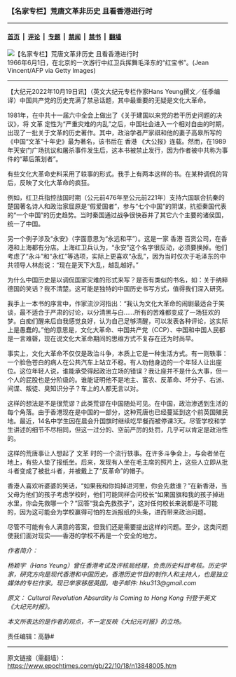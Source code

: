 ### 【名家专栏】荒唐文革非历史 且看香港进行时

---

#### [首页](../../../..?n13848005) &nbsp;|&nbsp; [评论](../../../../../epoch-comment?n13848005) &nbsp;|&nbsp; [专题](../../../../../epoch-special?n13848005) &nbsp;|&nbsp; [禁闻](../../../../../epoch-news?n13848005) &nbsp;|&nbsp; [禁书](../../../../../books?n13848005) &nbsp;|&nbsp; [翻墙](https://github.com/gfw-breaker/nogfw/blob/master/README.md?n13848005)


<div><img alt="【名家专栏】荒唐文革非历史 且看香港进行时" class="attachment-djy_600_400 size-djy_600_400 wp-post-image" src="https://i.epochtimes.com/assets/uploads/2022/10/id13848031-GettyImages-49197-0614-1200x819-700x420-600x400.jpg"/>
<div class="caption">
 1966年6月1日，在北京的一次游行中红卫兵挥舞毛泽东的“红宝书”。(Jean Vincent/AFP via Getty Images)
</div></div><hr/><div class="post_content" id="artbody" itemprop="articleBody">
 <!-- article content begin -->
 <p>
  【大纪元2022年10月19日讯】（英文大纪元专栏作家Hans Yeung撰文／任季编译）中国共产党的历史充满了禁忌话题，其中最重要的无疑是文化大革命。
 </p>
 <p>
  1981年，在中共十一届六中全会上做出了《关于建国以来党的若干历史问题的决议》，将
  <ok href="https://www.epochtimes.com/gb/tag/%E6%96%87%E9%9D%A9.html">
   文革
  </ok>
  定性为“严重灾难的内乱”之后，中国社会进入一个相对自由的时期，出现了一批关于文革的历史著作。其中，政治学者严家祺和他的妻子高皋所写的《中国“文革”十年史》最为著名，该书后在
  <ok href="https://www.epochtimes.com/gb/tag/%E9%A6%99%E6%B8%AF.html">
   香港
  </ok>
  《大公报》连载。然而，在1989年天安门广场抗议和屠杀事件发生后，这本书被禁止发行，因为作者被中共称为事件的“幕后策划者”。
 </p>
 <p>
  有些文化大革命史料采用了轶事的形式。我手上有两本这样的书。在某种调侃的背后，反映了文化大革命的疯狂。
 </p>
 <p>
  例如，红卫兵指控战国时期（公元前476年至公元前221年）支持六国联合抗秦的楚国著名诗人和政治家屈原是“假爱国者”，参与“七个中国”的阴谋，抗拒秦国代表的“一个中国”的历史趋势。当时秦国通过战争很快吞并了其它六个主要的诸侯国，统一了中国。
 </p>
 <p>
  另一个例子涉及“永安》（字面意思为“永远和平”）。这是一家
  <ok href="https://www.epochtimes.com/gb/tag/%E9%A6%99%E6%B8%AF.html">
   香港
  </ok>
  百货公司，在香港和上海都有分店。上海红卫兵认为，“永安”这个名字很反动，必须要换掉。他们考虑了“永斗”和“永红”等选项，实际上更喜欢“永乱”，因为当时仅次于毛泽东的中共领导人林彪说：“现在是天下大乱，越乱越好。”
 </p>
 <p>
  为什么中国历史是以调侃国家灾难的形式来写？是否有类似的书名，如：关于纳粹德国的笑话？我不清楚。这可能是独特的中国历史书写方式，值得我们深入研究。
 </p>
 <p>
  我手上一本书的序言中，作家流沙河指出：“我认为文化大革命的闹剧最适合于笑谈，最不适合于严肃的讨论，以分清黑与白……所有的苦难都变成了一场狂欢的梦。白痴们醒来后自我感觉良好，认为自己足够清醒，可以发表各种评论，这实际上是愚蠢的。”他的意思是，文化大革命、中国共产党（CCP）、中国和中国人民都是一言难磬，现在说文化大革命期间的思维方式不复存在还为时尚早。
 </p>
 <p>
  事实上，文化大革命不仅仅是政治斗争，本质上它是一种生活方式。有一则轶事：一个脸色苍白的病人在公共汽车上站立不稳。有人劝他身边的一个年轻人让出座位。这位年轻人说，谁能承受得起政治立场的错误？我让座并不是什么大事，但一个人的屁股也是分阶级的。谁能证明他不是地主、富农、反革命、坏分子、右派、间谍、叛徒、臭知识分子？车上的人都无言以对。
 </p>
 <p>
  这样的想法是不是很荒谬？此类荒谬在中国随处可见。在中国，政治渗透到生活的每个角落。由于香港现在是中国的一部分，这种荒唐也已经蔓延到这个前英国殖民地。最近，14名中学生因在晨会升国旗时继续吃早餐而被停课3天。尽管学校和学生讲述的细节不尽相同，但这一过分的、空前严厉的处罚，几乎可以肯定是政治性的。
 </p>
 <p>
  这样的荒唐事让人想起了
  <ok href="https://www.epochtimes.com/gb/tag/%E6%96%87%E9%9D%A9.html">
   文革
  </ok>
  时的一个流行轶事。在许多斗争会上，与会者坐在地上，有些人垫了报纸坐。后来，发现有人坐在毛主席的照片上，这些人立即从批斗者变成了被批斗者，并被戴上了“反革命”的帽子。
 </p>
 <p>
  香港人喜欢听婆婆的笑话，“如果我和你妈掉进河里，你会先救谁？”在新香港，当父母为他们的孩子考虑学校时，他们可能同样会问校长“如果国旗和我的孩子掉进水里，你会先救哪一个？”回答“我会先救孩子”，这对任何校长来说都是不可能的，因为这可能会为学校赢得可怕的左派报纸的头条，进而带来政治问题。
 </p>
 <p>
  尽管不可能有令人满意的答案，但我们还是需要提出这样的问题。至少，这类问题使我们面对现实——香港的学校不再是一个安全的地方。
 </p>
 <p>
  <em>
   作者简介：
  </em>
 </p>
 <p>
  <em>
   杨颖宇（Hans Yeung）曾任香港考试及评核局经理，负责历史科目考核。历史学家，研究方向是现代香港和中国历史。香港历史节目的制作人和主持人，也是独立媒体的专栏作家。现已举家移居英国。电子邮件: hku313@gmail.com
  </em>
 </p>
 <p>
  <em>
   原文：
   <ok href="https://www.theepochtimes.com/cultural-revolution-absurdity-is-coming-to-hong-kong_4795080.html">
    Cultural Revolution Absurdity is Coming to Hong Kong
   </ok>
   刊登于英文《大纪元时报》。
  </em>
 </p>
 <p>
  <em>
   本文所表达的是作者的观点，不一定反映《大纪元时报》的立场。
  </em>
 </p>
 <p>
  责任编辑：高静#
 </p>
 <!-- article content end -->
 <div id="below_article_ad">
 </div>
</div>


---

原文链接（需翻墙）：https://www.epochtimes.com/gb/22/10/18/n13848005.htm